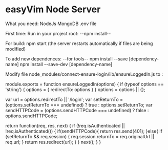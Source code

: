 # easyVim Node Server

What you need:
  NodeJs
  MongoDB
  .env file

  First time:
    Run in your project root:
      --npm install--

  For build:
    npm start (the server restarts automatically if files are being modified)
    
To add new dependences: 
  --for tools-- 
    npm install --save [dependency-name]
    npm install --save-dev [dependency-name]
    
    
Modify file node_modules/connect-ensure-login/lib/ensureLoggedIn.js to :

module.exports = function ensureLoggedIn(options) {
  if (typeof options == 'string') {
    options = { redirectTo: options }
  }
  options = options || {};

  var url = options.redirectTo || '/login';
  var setReturnTo = (options.setReturnTo === undefined) ? true : options.setReturnTo;
  var sendHTTPCode = (options.sendHTTPCode === undefined) ? false : options.sendHTTPCode;

  return function(req, res, next) {
    if (!req.isAuthenticated || !req.isAuthenticated()) {
      if(sendHTTPCode){
        return res.send(401);
      }else{
        if (setReturnTo && req.session) {
          req.session.returnTo = req.originalUrl || req.url;
        }
        return res.redirect(url);
      }
    }
    next();
  }
}
